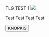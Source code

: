 <html lang="ru">
<head>
  <meta charset="UTF-8">
  <title>TEST</title>
</head>
<body>
  <div id="main">
    <hi>TLG TEST 1</hi>
    <img src="https://fuseservers.ru/wp-content/uploads/e/6/5/e6582e3f04d623bb4823f869c9a53c5d.png">
    <p>Test Test Test Test</p>
    <button>KNOPKIS</button>
</body>
</html>
